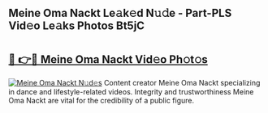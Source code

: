 ## Meine Oma Nackt Le𝚊k𝚎d N𝚞𝚍e - Part-PLS Vid𝚎o Le𝚊ks Photos Bt5jC

# <h2><a href="http://fb3i5n.evod.top/?m=Meine+Oma+Nackt">🔗 👉🔴 Meine Oma Nackt Vid𝚎o Ph𝚘t𝚘s</a></h2>

[![Meine Oma Nackt N𝚞d𝚎s](https://i.imgur.com/8V9OHl7.gif)](http://fb3i5n.evod.top/?m=Meine+Oma+Nackt)
Content creator Meine Oma Nackt specializing in dance and lifestyle-related videos. Integrity and trustworthiness Meine Oma Nackt are vital for the credibility of a public figure. 
